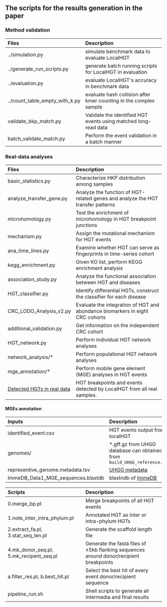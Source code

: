 ## The scripts for the results generation in the paper


### Method validation 
| Files  | Description |
| :------------- | :------------- |
| ../simulation.py| simulate benchmark data to evaluate LocalHGT|
|../generate_run_scripts.py| generate batch running scripts for LocalHGT in evaluation|
|../evaluation.py| evaluate LocalHGT's accuracy in benchmark data|
|../count_table_empty_with_k.py| evaluate hash collision after kmer counting in the complex sample|
|validate_bkp_match.py|Validate the identified HGT events using matched long-read data|
| batch_validate_match.py | Perform the event validation in a batch manner |



### Real-data analyses
| Files  | Description |
| :------------- | :------------- |
| basic_statistics.py | Characterize HKP distribution among samples |
| analyze_transfer_gene.py | Analyze the function of HGT-related genes and analyze the HGT transfer patterns  |
| microhomology.py | Test the enrichment of microhomology in HGT breakpoint junctions |
|  mechanism.py| Assign the mutational mechanism for HGT events |
|ana_time_lines.py| Examine whether HGT can serve as fingerprints in time-series cohort| 
| kegg_enrichment.py | Given KO list, perform KEGG enrichment analysis |
| association_study.py | Analyze the functional association between HGT and diseases |
| HGT_classifier.py | Identify differential HGTs, construct the classifier for each disease |
| CRC_LODO_Analysis_v2.py | Evaluate the integration of HGT and abundance biomarkers in eight CRC cohorts |
| additional_validation.py  | Get information on the independent CRC cohort|
| HGT_network.py | Perform individual HGT network analyses |
| network_analysis/* | Perform populational HGT network analyses |
| mge_annotation/* | Perform mobile gene element (MGE) analyses in HGT events |
|[Detected HGTs in real data](https://doi.org/10.5281/zenodo.10906354)|HGT breakpoints and events detected by LocalHGT from all real samples. |




#### MGEs annotation
| Inputs  | Description |
| :------------- | :------------- |
|identified_event.csv|HGT events output from localHGT|
|genomes/|*.gff.gz from UHGG database can obtained from ```build_UHGG_reference.py```|
|representive_genome.metadata.tsv|[UHGG metadata](https://ftp.ebi.ac.uk/pub/databases/metagenomics/mgnify_genomes/human-gut/v1.0/genomes-all_metadata.tsv)|
|ImmeDB_Data1_MGE_sequences.blastdb|blastndb of [ImmeDB](https://jianglabnlm.com/immedb/data/Data1_MGE_sequences.fasta)|


| Scripts  | Description |
| :------------- | :------------- |
| 0.merge_bp.pl | Merge breakpoints of all HGT events|
| 1.note_inter_intra_phylum.pl | Annotated HGT as inter or intra-phylum HGTs |
| 2.extract_fa.pl, 3.stat_seq_len.pl | Generate the scaffold length file |
| 4.mk_donor_seq.pl, 5.mk_recipent_seq.pl | Generate the fasta files of ±5kb flanking sequences around donor/recipient breakpoints |
| a.filter_res.pl, b.best_hit.pl | Select the best hit of every event donor/recipient sequence |
| pipeline_run.sh | Shell scripts to generate all intermedia and final results |




